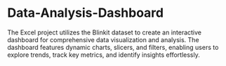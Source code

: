 # Data-Analysis-Dashboard
The Excel project utilizes the Blinkit dataset to create an interactive dashboard for comprehensive data visualization and analysis. The dashboard features dynamic charts, slicers, and filters, enabling users to explore trends, track key metrics, and identify insights effortlessly.
